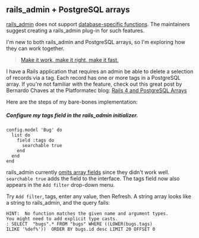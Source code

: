 rails_admin + PostgreSQL arrays
---

[rails_admin](https://github.com/sferik/rails_admin) does not support 
[database-specific functions](https://github.com/sferik/rails_admin/issues/1218).
The maintainers suggest creating a rails_admin plug-in for such features.

I'm new to both rails_admin and PostgreSQL arrays, so I'm exploring how they
can work together.

> [Make it work, make it right, make it fast.](http://c2.com/cgi/wiki?MakeItWorkMakeItRightMakeItFast)

I have a Rails application that requires an admin be able to delete a selection
of records via a tag. Each record has one or more tags in a PostgreSQL array.
If you're not familiar with the feature, check out this great post
by Bernardo Chaves
at the 
Platformatec blog:
[Rails 4 and PostgreSQL Arrays](http://blog.plataformatec.com.br/2014/07/rails-4-and-postgresql-arrays/)

Here are the steps of my bare-bones implementation:

##### Configure my tags field in the rails_admin initializer.

    config.model 'Bug' do
      list do
        field :tags do
          searchable true
        end
      end
    end

rails_admin currently
[omits array fields](https://github.com/sferik/rails_admin/pull/1259) since
they didn't work well. `searchable true` adds the field to the interface.
The tags field now also appears in the `Add filter` drop-down menu.

Try `Add filter`, tags, enter any value, then Refresh. A string array looks
like a string to rails_admin, and the query fails:

    HINT:  No function matches the given name and argument types.
    You might need to add explicit type casts.
    : SELECT  "bugs".* FROM "bugs" WHERE ((LOWER(bugs.tags) 
    ILIKE '%def%'))  ORDER BY bugs.id desc LIMIT 20 OFFSET 0

